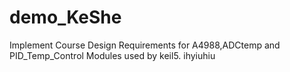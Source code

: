 # demo_KeShe
Implement Course Design Requirements for A4988,ADCtemp and PID_Temp_Control Modules used by keil5.
ihyiuhiu
